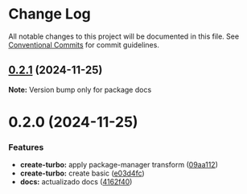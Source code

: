 # Change Log

All notable changes to this project will be documented in this file.
See [Conventional Commits](https://conventionalcommits.org) for commit guidelines.

## [0.2.1](https://github.com/Unodecopas/my-turborepo/compare/docs@0.2.0...docs@0.2.1) (2024-11-25)

**Note:** Version bump only for package docs

# 0.2.0 (2024-11-25)

### Features

- **create-turbo:** apply package-manager transform ([09aa112](https://github.com/Unodecopas/my-turborepo/commit/09aa112bed53eba4986d82c2bd92e90d282e203d))
- **create-turbo:** create basic ([e03d4fc](https://github.com/Unodecopas/my-turborepo/commit/e03d4fc37c871189c4339882c6b690b0eae1a322))
- **docs:** actualizado docs ([4162f40](https://github.com/Unodecopas/my-turborepo/commit/4162f40ab5b4635d58e1a5a7531ad245a0f4f443))
